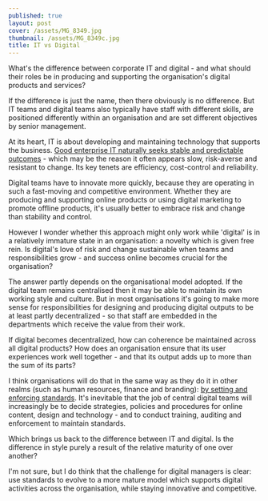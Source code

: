 ```yaml
---
published: true
layout: post
cover: /assets/MG_8349.jpg
thumbnail: /assets/MG_8349c.jpg
title: IT vs Digital
---
```


What's the difference between corporate IT and digital - and what should their roles be in producing and supporting the organisation's digital products and services?

If the difference is just the name, then there obviously is no difference. But IT teams and digital teams also typically have staff with different skills, are positioned differently within an organisation and are set different objectives by senior management.

At its heart, IT is about developing and maintaining technology that supports the business. [Good enterprise IT naturally seeks stable and predictable outcomes](http://www.contenthere.net/2008/07/product-it-vs-enterprise-it.html) - which may be the reason it often appears slow, risk-averse and resistant to change. Its key tenets are efficiency, cost-control and reliability.

Digital teams have to innovate more quickly, because they are operating in such a fast-moving and competitive environment. Whether they are producing and supporting online products or using digital marketing to promote offline products, it's usually better to embrace risk and change than stability and control.

However I wonder whether this approach might only work while 'digital' is in a relatively immature state in an organisation: a novelty which is given free rein. Is digital's love of risk and change sustainable when teams and responsibilities grow - and success online becomes crucial for the organisation?

The answer partly depends on the organisational model adopted. If the digital team remains centralised then it may be able to maintain its own working style and culture. But in most organisations it's going to make more sense for responsibilities for designing and producing digital outputs to be at least partly decentralized - so that staff are embedded in the departments which receive the value from their work.

If digital becomes decentralized, how can coherence be maintained across all digital products? How does an organisation ensure that its user experiences work well together - and that its output adds up to more than the sum of its parts?

I think organisations will do that in the same way as they do it in other realms (such as human resources, finance and branding): [by setting and enforcing standards](http://www.activestandards.com/knowledgebase/insight_report_welchmanpierpoint2.html). It's inevitable that the job of central digital teams will increasingly be to decide strategies, policies and procedures for online content, design and technology - and to conduct training, auditing and enforcement to maintain standards.

Which brings us back to the difference between IT and digital. Is the difference in style purely a result of the relative maturity of one over another?

I'm not sure, but I do think that the challenge for digital managers is clear: use standards to evolve to a more mature model which supports digital activities across the organisation, while staying innovative and competitive.